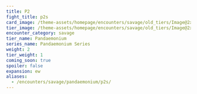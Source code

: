 ```yaml
---
title: P2
fight_title: p2s
card_image: /theme-assets/homepage/encounters/savage/old_tiers/Image@2x.png
tier_image: /theme-assets/homepage/encounters/savage/old_tiers/Image@2x.png
encounter_category: savage
tier_name: Pandaemonium
series_name: Pandaemonium Series
weight: 2
tier_weight: 1
coming_soon: true
spoiler: false
expansion: ew
aliases:
  - /encounters/savage/pandaemonium/p2s/
---
```

